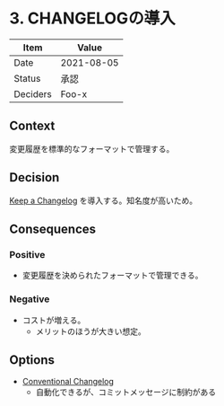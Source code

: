 # 3. CHANGELOGの導入

| Item     | Value      |
| -------- | ---------- |
| Date     | 2021-08-05 |
| Status   | 承認       |
| Deciders | Foo-x      |


## Context

変更履歴を標準的なフォーマットで管理する。


## Decision

[Keep a Changelog](https://keepachangelog.com/) を導入する。知名度が高いため。


## Consequences

### Positive

- 変更履歴を決められたフォーマットで管理できる。


### Negative

- コストが増える。
    - メリットのほうが大きい想定。


## Options

- [Conventional Changelog](https://github.com/conventional-changelog/conventional-changelog)
    - 自動化できるが、コミットメッセージに制約がある

